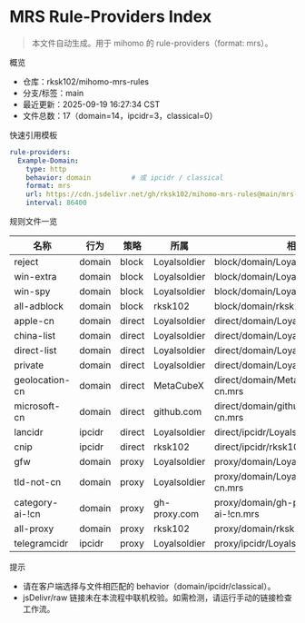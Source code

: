 # MRS Rule-Providers Index

> 本文件自动生成。用于 mihomo 的 rule-providers（format: mrs）。

概览

- 仓库：rksk102/mihomo-mrs-rules
- 分支/标签：main
- 最近更新：2025-09-19 16:27:34 CST
- 文件总数：17（domain=14，ipcidr=3，classical=0）

快速引用模板

```yaml
rule-providers:
  Example-Domain:
    type: http
    behavior: domain          # 或 ipcidr / classical
    format: mrs
    url: https://cdn.jsdelivr.net/gh/rksk102/mihomo-mrs-rules@main/mrs-rules/example/example.mrs
    interval: 86400
```

规则文件一览

| 名称 | 行为 | 策略 | 所属 | 相对路径 | jsDelivr | raw |
| --- | --- | --- | --- | --- | --- | --- |
| reject | domain | block | Loyalsoldier | block/domain/Loyalsoldier/reject.mrs | [jsDelivr](https://cdn.jsdelivr.net/gh/rksk102/mihomo-mrs-rules@main/mrs-rules/block/domain/Loyalsoldier/reject.mrs) | [raw](https://raw.githubusercontent.com/Loyalsoldier/mihomo-mrs-rules/main/mrs-rules/block/domain/Loyalsoldier/reject.mrs) |
| win-extra | domain | block | Loyalsoldier | block/domain/Loyalsoldier/win-extra.mrs | [jsDelivr](https://cdn.jsdelivr.net/gh/rksk102/mihomo-mrs-rules@main/mrs-rules/block/domain/Loyalsoldier/win-extra.mrs) | [raw](https://raw.githubusercontent.com/Loyalsoldier/mihomo-mrs-rules/main/mrs-rules/block/domain/Loyalsoldier/win-extra.mrs) |
| win-spy | domain | block | Loyalsoldier | block/domain/Loyalsoldier/win-spy.mrs | [jsDelivr](https://cdn.jsdelivr.net/gh/rksk102/mihomo-mrs-rules@main/mrs-rules/block/domain/Loyalsoldier/win-spy.mrs) | [raw](https://raw.githubusercontent.com/Loyalsoldier/mihomo-mrs-rules/main/mrs-rules/block/domain/Loyalsoldier/win-spy.mrs) |
| all-adblock | domain | block | rksk102 | block/domain/rksk102/all-adblock.mrs | [jsDelivr](https://cdn.jsdelivr.net/gh/rksk102/mihomo-mrs-rules@main/mrs-rules/block/domain/rksk102/all-adblock.mrs) | [raw](https://raw.githubusercontent.com/rksk102/mihomo-mrs-rules/main/mrs-rules/block/domain/rksk102/all-adblock.mrs) |
| apple-cn | domain | direct | Loyalsoldier | direct/domain/Loyalsoldier/apple-cn.mrs | [jsDelivr](https://cdn.jsdelivr.net/gh/rksk102/mihomo-mrs-rules@main/mrs-rules/direct/domain/Loyalsoldier/apple-cn.mrs) | [raw](https://raw.githubusercontent.com/Loyalsoldier/mihomo-mrs-rules/main/mrs-rules/direct/domain/Loyalsoldier/apple-cn.mrs) |
| china-list | domain | direct | Loyalsoldier | direct/domain/Loyalsoldier/china-list.mrs | [jsDelivr](https://cdn.jsdelivr.net/gh/rksk102/mihomo-mrs-rules@main/mrs-rules/direct/domain/Loyalsoldier/china-list.mrs) | [raw](https://raw.githubusercontent.com/Loyalsoldier/mihomo-mrs-rules/main/mrs-rules/direct/domain/Loyalsoldier/china-list.mrs) |
| direct-list | domain | direct | Loyalsoldier | direct/domain/Loyalsoldier/direct-list.mrs | [jsDelivr](https://cdn.jsdelivr.net/gh/rksk102/mihomo-mrs-rules@main/mrs-rules/direct/domain/Loyalsoldier/direct-list.mrs) | [raw](https://raw.githubusercontent.com/Loyalsoldier/mihomo-mrs-rules/main/mrs-rules/direct/domain/Loyalsoldier/direct-list.mrs) |
| private | domain | direct | Loyalsoldier | direct/domain/Loyalsoldier/private.mrs | [jsDelivr](https://cdn.jsdelivr.net/gh/rksk102/mihomo-mrs-rules@main/mrs-rules/direct/domain/Loyalsoldier/private.mrs) | [raw](https://raw.githubusercontent.com/Loyalsoldier/mihomo-mrs-rules/main/mrs-rules/direct/domain/Loyalsoldier/private.mrs) |
| geolocation-cn | domain | direct | MetaCubeX | direct/domain/MetaCubeX/geolocation-cn.mrs | [jsDelivr](https://cdn.jsdelivr.net/gh/rksk102/mihomo-mrs-rules@main/mrs-rules/direct/domain/MetaCubeX/geolocation-cn.mrs) | [raw](https://raw.githubusercontent.com/MetaCubeX/mihomo-mrs-rules/main/mrs-rules/direct/domain/MetaCubeX/geolocation-cn.mrs) |
| microsoft-cn | domain | direct | github.com | direct/domain/github.com/microsoft-cn.mrs | [jsDelivr](https://cdn.jsdelivr.net/gh/rksk102/mihomo-mrs-rules@main/mrs-rules/direct/domain/github.com/microsoft-cn.mrs) | [raw](https://raw.githubusercontent.com/github.com/mihomo-mrs-rules/main/mrs-rules/direct/domain/github.com/microsoft-cn.mrs) |
| lancidr | ipcidr | direct | Loyalsoldier | direct/ipcidr/Loyalsoldier/lancidr.mrs | [jsDelivr](https://cdn.jsdelivr.net/gh/rksk102/mihomo-mrs-rules@main/mrs-rules/direct/ipcidr/Loyalsoldier/lancidr.mrs) | [raw](https://raw.githubusercontent.com/Loyalsoldier/mihomo-mrs-rules/main/mrs-rules/direct/ipcidr/Loyalsoldier/lancidr.mrs) |
| cnip | ipcidr | direct | rksk102 | direct/ipcidr/rksk102/cnip.mrs | [jsDelivr](https://cdn.jsdelivr.net/gh/rksk102/mihomo-mrs-rules@main/mrs-rules/direct/ipcidr/rksk102/cnip.mrs) | [raw](https://raw.githubusercontent.com/rksk102/mihomo-mrs-rules/main/mrs-rules/direct/ipcidr/rksk102/cnip.mrs) |
| gfw | domain | proxy | Loyalsoldier | proxy/domain/Loyalsoldier/gfw.mrs | [jsDelivr](https://cdn.jsdelivr.net/gh/rksk102/mihomo-mrs-rules@main/mrs-rules/proxy/domain/Loyalsoldier/gfw.mrs) | [raw](https://raw.githubusercontent.com/Loyalsoldier/mihomo-mrs-rules/main/mrs-rules/proxy/domain/Loyalsoldier/gfw.mrs) |
| tld-not-cn | domain | proxy | Loyalsoldier | proxy/domain/Loyalsoldier/tld-not-cn.mrs | [jsDelivr](https://cdn.jsdelivr.net/gh/rksk102/mihomo-mrs-rules@main/mrs-rules/proxy/domain/Loyalsoldier/tld-not-cn.mrs) | [raw](https://raw.githubusercontent.com/Loyalsoldier/mihomo-mrs-rules/main/mrs-rules/proxy/domain/Loyalsoldier/tld-not-cn.mrs) |
| category-ai-!cn | domain | proxy | gh-proxy.com | proxy/domain/gh-proxy.com/category-ai-!cn.mrs | [jsDelivr](https://cdn.jsdelivr.net/gh/rksk102/mihomo-mrs-rules@main/mrs-rules/proxy/domain/gh-proxy.com/category-ai-!cn.mrs) | [raw](https://raw.githubusercontent.com/gh-proxy.com/mihomo-mrs-rules/main/mrs-rules/proxy/domain/gh-proxy.com/category-ai-!cn.mrs) |
| all-proxy | domain | proxy | rksk102 | proxy/domain/rksk102/all-proxy.mrs | [jsDelivr](https://cdn.jsdelivr.net/gh/rksk102/mihomo-mrs-rules@main/mrs-rules/proxy/domain/rksk102/all-proxy.mrs) | [raw](https://raw.githubusercontent.com/rksk102/mihomo-mrs-rules/main/mrs-rules/proxy/domain/rksk102/all-proxy.mrs) |
| telegramcidr | ipcidr | proxy | Loyalsoldier | proxy/ipcidr/Loyalsoldier/telegramcidr.mrs | [jsDelivr](https://cdn.jsdelivr.net/gh/rksk102/mihomo-mrs-rules@main/mrs-rules/proxy/ipcidr/Loyalsoldier/telegramcidr.mrs) | [raw](https://raw.githubusercontent.com/Loyalsoldier/mihomo-mrs-rules/main/mrs-rules/proxy/ipcidr/Loyalsoldier/telegramcidr.mrs) |

提示

- 请在客户端选择与文件相匹配的 behavior（domain/ipcidr/classical）。
- jsDelivr/raw 链接未在本流程中联机校验。如需检测，请运行手动的链接检查工作流。
